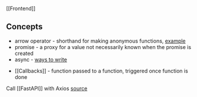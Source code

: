 [[Frontend]]

## Concepts
- arrow operator - shorthand for making anonymous functions, [example](https://zellwk.com/blog/es6/#arrow-functions)
- promise - a proxy for a value not necessarily known when the promise is created
- async - [ways to write](https://developer.mozilla.org/en-US/docs/Web/JavaScript/Language_Overview#asynchronous_programming)
* [[Callbacks]] - function passed to a function, triggered once function is done

Call [[FastAPI]] with Axios [source](https://levelup.gitconnected.com/all-possible-ways-of-making-an-api-call-in-plain-javascript-c0dee3c11b8b)
